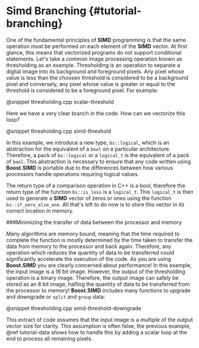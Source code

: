 # Simd Branching {#tutorial-branching}

One of the fundamental principles of __SIMD__ programming is that the same operation must be performed
on each element of the __SIMD__ vector. At first glance, this means that vectorized programs do not
support conditional statements. Let's take a common image processing operation known as thresholding
as an example. Thresholding is an operation to separate a digital image into its background and foreground
pixels. Any pixel whose value is less than the choosen threshold is considered to be a background pixel and
conversely, any pixel whose value is greater or equal to the threshold is considered to be a foreground
pixel. For example:

@snippet thresholding.cpp scalar-threshold

Here we have a very clear branch in the code. How can we vectorize this loop?

@snippet thresholding.cpp simd-threshold

In this example, we introduce a new type, `bs::logical`, which is an abstraction for the equivalent of
a `bool` on a particular architecture. Therefore, a pack of `bs::logical` or a `logical_t` is the equivalent of a pack
of `bool`. This abstraction is necessary to ensure that any code written using **Boost.SIMD** is portable
due to the differences between how various processors handle operations requiring logical values.

The return type of a comparison operation in C++ is a bool, therefore the return type of the function
`bs::is_less` is a `logical_t`. This `logical_t` is then used to generate a __SIMD__ vector of zeros
or ones using the function `bs::if_zero_else_one`. All that's left to do now is to store this vector
in its correct location in memory.

###Minimizing the transfer of data between the processor and memory

Many algorithms are memory bound, meaning that the time required to complete the function is mostly
determined by the time taken to transfer the data from memory to the processor and back again. Therefore,
any operation which reduces the quantity of data to be transferred could significantly accelerate the
execution of the code. As you are using **Boost.SIMD** you are clearly concerned about performance!
In this example, the input image is a 16 bit image. However, the output of the thresholding operation
is a binary image. Therefore, the output image can safely be stored as an 8 bit image, halfing the
quantity of data to be transferred from the processor to memory! **Boost.SIMD** includes many functions
to upgrade and downgrade or `split` and `group` data:

@snippet thresholding.cpp simd-threshold-downgrade

This extract of code assumes that the input image is a multiple of the output vector size for clarity.
This assumption is often false, the previous example, @ref tutorial-data shows how to handle this
by adding a scalar loop at the end to process all remaining pixels.
